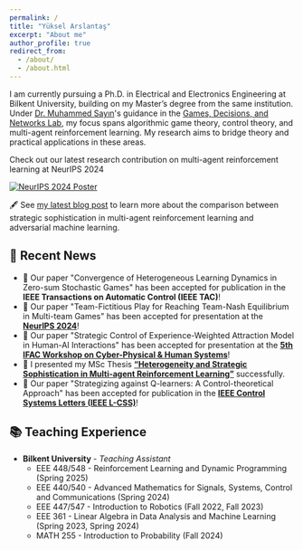 ```yaml
---
permalink: /
title: "Yüksel Arslantaş"
excerpt: "About me"
author_profile: true
redirect_from: 
  - /about/
  - /about.html
---
```


I am currently pursuing a Ph.D. in Electrical and Electronics Engineering at Bilkent University, building on my Master’s degree from the same institution. Under [Dr. Muhammed Sayın](https://gdn.bilkent.edu.tr/sayin/)'s guidance in the [Games, Decisions, and Networks Lab](https://gdn.bilkent.edu.tr/), my focus spans algorithmic game theory, control theory, and multi-agent reinforcement learning. My research aims to bridge theory and practical applications in these areas.


Check out our latest research contribution on multi-agent reinforcement learning at NeurIPS 2024

[![NeurIPS 2024 Poster](../images/neuripsPosterFinal.png)](../images/neuripsPosterFinal.png)

🖋️ See [my latest blog post](https://yukselarslantas.github.io/posts/strategicvsaml/) to learn more about the comparison between strategic sophistication in multi-agent reinforcement learning and adversarial machine learning.

## 📰 Recent News
- 🎉 Our paper "Convergence of Heterogeneous Learning Dynamics in Zero-sum Stochastic Games" has been accepted for publication in the **IEEE Transactions on Automatic Control (IEEE TAC)**!
- 🎉 Our paper "Team-Fictitious Play for Reaching Team-Nash Equilibrium in Multi-team Games" has been accepted for presentation at the **[NeurIPS 2024](https://neurips.cc/virtual/2024/poster/96521)**!
- 🎉 Our paper "Strategic Control of Experience-Weighted Attraction Model in Human-AI Interactions" has been accepted for presentation at the **[5th IFAC Workshop on Cyber-Physical & Human Systems](https://ifac.papercept.net/conferences/conferences/CPHS24/program/CPHS24_ContentListWeb_1.html)**!
- 🎉 I presented my MSc Thesis **[“Heterogeneity and Strategic Sophistication in Multi-agent Reinforcement Learning”](https://repository.bilkent.edu.tr/server/api/core/bitstreams/7e50414c-3b15-45f4-8902-0fa4f01991d0/content)** successfully.
- 🎉 Our paper "Strategizing against Q-learners: A Control-theoretical Approach" has been accepted for publication in the **[IEEE Control Systems Letters (IEEE L-CSS)](https://ieeexplore.ieee.org/document/10561617)**!

## 📚 Teaching Experience
- **Bilkent University** - *Teaching Assistant*
  - EEE 448/548 - Reinforcement Learning and Dynamic Programming (Spring 2025)
  - EEE 440/540 - Advanced Mathematics for Signals, Systems, Control and Communications (Spring 2024)
  - EEE 447/547 - Introduction to Robotics (Fall 2022, Fall 2023)
  - EEE 361 - Linear Algebra in Data Analysis and Machine Learning (Spring 2023, Spring 2024)
  - MATH 255 - Introduction to Probability (Fall 2024)


